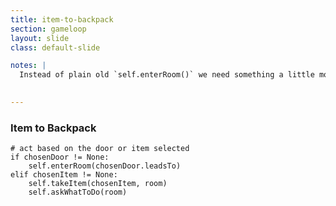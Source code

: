 ```yaml
---
title: item-to-backpack
section: gameloop
layout: slide
class: default-slide

notes: |
  Instead of plain old `self.enterRoom()` we need something a little more complicated now.

  
---
```



### Item to Backpack

    # act based on the door or item selected
    if chosenDoor != None:
        self.enterRoom(chosenDoor.leadsTo)     
    elif chosenItem != None:
        self.takeItem(chosenItem, room)
        self.askWhatToDo(room)

